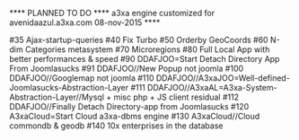 **** PLANNED TO DO ****
a3xa engine customized for avenidaazul.a3xa.com 
08-nov-2015 **** 
 
#35 Ajax-startup-queries 
#40 Fix Turbo 
#50 Orderby GeoCoords 
#60 N-dim Categories metasystem 
#70 Microregions 
#80 Full Local App with better performances & speed 
#90 DDAFJOO=Start Detach Directory App From Joomlasucks
#91 DDAFJOO//New Popup not joomla 
#100 DDAFJOO//Googlemap not joomla 
#110 DDAFJOO//A3xaJOO=Well-defined-Joomlasucks-Abstraction-Layer 
#111 DDAFJOO//A3xaAL=A3xa-System-Abstraction-Layer//Mysql + misc php + JS client residual
#112 DDAFJOO//Finally Detach Directory-app from Joomlasucks 
#120 A3xaCloud=Start Cloud a3xa-dbms engine 
#130 A3xaCloud//Cloud commondb & geodb 
#140 10x enterprises in the database 

